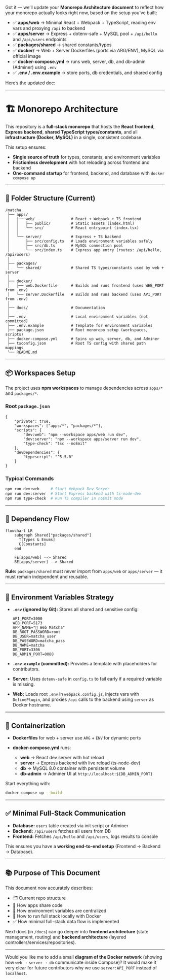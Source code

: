 Got it — we’ll update your **Monorepo Architecture document** to reflect how your monorepo actually looks right now, based on the setup you’ve built:

-   ✅ **apps/web** → Minimal React + Webpack + TypeScript, reading env vars and proxying `/api` to backend
-   ✅ **apps/server** → Express + dotenv-safe + MySQL pool + `/api/hello` and `/api/users` endpoints
-   ✅ **packages/shared** → shared constants/types
-   ✅ **docker/** → Web + Server Dockerfiles (ports via ARG/ENV), MySQL via official image
-   ✅ **docker-compose.yml** → runs web, server, db, and db-admin (Adminer) using `.env`
-   ✅ **.env / .env.example** → store ports, db credentials, and shared config

Here’s the updated doc:

---

# 🏗️ Monorepo Architecture

This repository is a **full-stack monorepo** that hosts the **React frontend**, **Express backend**, **shared TypeScript types/constants**, and all **infrastructure (Docker, MySQL)** in a single, consistent codebase.

This setup ensures:

-   **Single source of truth** for types, constants, and environment variables
-   **Frictionless development** with hot reloading across frontend and backend
-   **One-command startup** for frontend, backend, and database with `docker compose up`

---

## 📁 Folder Structure (Current)

```plaintext
/matcha
 ├── apps/
 │   ├── web/                # React + Webpack + TS frontend
 │   │   ├── public/         # Static assets (index.html)
 │   │   └── src/            # React entrypoint (index.tsx)
 │   │
 │   └── server/             # Express + TS backend
 │       ├── src/config.ts   # Loads environment variables safely
 │       ├── src/db.ts       # MySQL connection pool
 │       └── src/index.ts    # Express app entry (routes: /api/hello, /api/users)
 │
 ├── packages/
 │   └── shared/             # Shared TS types/constants used by web + server
 │
 ├── docker/
 │   ├── web.Dockerfile      # Builds and runs frontend (uses WEB_PORT from .env)
 │   └── server.Dockerfile   # Builds and runs backend (uses API_PORT from .env)
 │
 ├── docs/                   # Documentation
 │
 ├── .env                    # Local environment variables (not committed)
 ├── .env.example            # Template for environment variables
 ├── package.json            # Root monorepo setup (workspaces, scripts)
 ├── docker-compose.yml      # Spins up web, server, db, and Adminer
 ├── tsconfig.json           # Root TS config with shared path mappings
 └── README.md
```

---

## 📦 Workspaces Setup

The project uses **npm workspaces** to manage dependencies across `apps/*` and `packages/*`.

### Root `package.json`

```jsonc
{
	"private": true,
	"workspaces": ["apps/*", "packages/*"],
	"scripts": {
		"dev:web": "npm --workspace apps/web run dev",
		"dev:server": "npm --workspace apps/server run dev",
		"type-check": "tsc --noEmit"
	},
	"devDependencies": {
		"typescript": "^5.5.0"
	}
}
```

### Typical Commands

```bash
npm run dev:web     # Start Webpack Dev Server
npm run dev:server  # Start Express backend with ts-node-dev
npm run type-check  # Run TS compiler in noEmit mode
```

---

## 🔗 Dependency Flow

```mermaid
flowchart LR
    subgraph Shared["packages/shared"]
      T[Types & Enums]
      C[Constants]
    end

    FE[apps/web] --> Shared
    BE[apps/server] --> Shared
```

**Rule:**
`packages/shared` must never import from `apps/web` or `apps/server` — it must remain independent and reusable.

---

## 🔑 Environment Variables Strategy

-   **`.env` (ignored by Git):**
    Stores all shared and sensitive config:

    ```dotenv
    API_PORT=3000
    WEB_PORT=5173
    APP_NAME="💚 Web Matcha"
    DB_ROOT_PASSWORD=root
    DB_USER=matcha_user
    DB_PASSWORD=matcha_pass
    DB_NAME=matcha
    DB_PORT=3306
    DB_ADMIN_PORT=8080
    ```

-   **`.env.example` (committed):**
    Provides a template with placeholders for contributors.

-   **Server:** Uses `dotenv-safe` in `config.ts` to fail early if a required variable is missing.

-   **Web:** Loads root `.env` in `webpack.config.js`, injects vars with `DefinePlugin`, and proxies `/api` calls to the backend using `server` as Docker hostname.

---

## 🐳 Containerization

-   **Dockerfiles** for web + server use `ARG` + `ENV` for dynamic ports
-   **docker-compose.yml** runs:

    -   **web** → React dev server with hot reload
    -   **server** → Express backend with live reload (ts-node-dev)
    -   **db** → MySQL 8.0 container with persistent volume
    -   **db-admin** → Adminer UI at `http://localhost:${DB_ADMIN_PORT}`

Start everything with:

```bash
docker compose up --build
```

---

## ✅ Minimal Full-Stack Communication

-   **Database:** `users` table created via init script or Adminer
-   **Backend:** `/api/users` fetches all users from DB
-   **Frontend:** Fetches `/api/hello` and `/api/users`, logs results to console

This ensures you have a **working end-to-end setup** (Frontend → Backend → Database).

---

## 📚 Purpose of This Document

This document now accurately describes:

-   🗂 Current repo structure
-   🔗 How apps share code
-   🔑 How environment variables are centralized
-   🐳 How to run full stack locally with Docker
-   ✅ How minimal full-stack data flow is implemented

Next docs (in `/docs`) can go deeper into **frontend architecture** (state management, routing) and **backend architecture** (layered controllers/services/repositories).

---

Would you like me to add a small **diagram of the Docker network** (showing how `web → server → db` communicate inside Compose)? It would make it very clear for future contributors why we use `server:API_PORT` instead of `localhost`.
